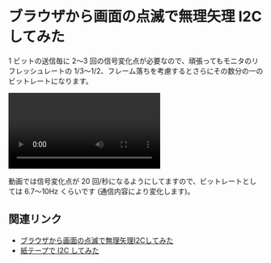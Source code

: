 # ブラウザから画面の点滅で無理矢理 I2C してみた

1 ビットの送信毎に 2～3 回の信号変化点が必要なので、頑張ってもモニタのリフレッシュレートの 1/3～1/2、フレーム落ちを考慮するとさらにその数分の一のビットレートになります。

![](https://www.shapoco.net/media/2021/20210317-optical-i2c.mp4)

動画では信号変化点が 20 回/秒になるようにしてますので、ビットレートとしては 6.7～10Hz くらいです (通信内容により変化します)。

## 関連リンク

- [ブラウザから画面の点滅で無理矢理I2Cしてみた](https://x.com/shapoco/status/1371862918006939648)
- [紙テープで I2C してみた](/2021/0321-paper-tape-i2c/)
